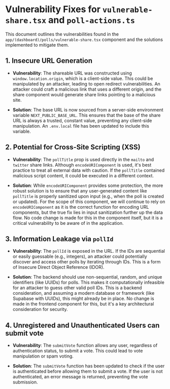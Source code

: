 # Vulnerability Fixes for `vulnerable-share.tsx` and `poll-actions.ts`

This document outlines the vulnerabilities found in the `app/(dashboard)/polls/vulnerable-share.tsx` component and the solutions implemented to mitigate them.

## 1. Insecure URL Generation

- **Vulnerability**: The shareable URL was constructed using `window.location.origin`, which is a client-side value. This could be manipulated by an attacker, leading to open redirect vulnerabilities. An attacker could craft a malicious link that uses a different origin, and the share component would generate share links pointing to a malicious site.

- **Solution**: The base URL is now sourced from a server-side environment variable `NEXT_PUBLIC_BASE_URL`. This ensures that the base of the share URL is always a trusted, constant value, preventing any client-side manipulation. An `.env.local` file has been updated to include this variable.

## 2. Potential for Cross-Site Scripting (XSS)

- **Vulnerability**: The `pollTitle` prop is used directly in the `mailto` and `twitter` share links. Although `encodeURIComponent` is used, it's best practice to treat all external data with caution. If the `pollTitle` contained malicious script content, it could be executed in a different context.

- **Solution**: While `encodeURIComponent` provides some protection, the more robust solution is to ensure that any user-generated content like `pollTitle` is properly sanitized upon input (e.g., when the poll is created or updated). For the scope of this component, we will continue to rely on `encodeURIComponent` as it is the correct function for encoding URL components, but the true fix lies in input sanitization further up the data flow. No code change is made for this in the component itself, but it is a critical vulnerability to be aware of in the application.

## 3. Information Leakage via `pollId`

- **Vulnerability**: The `pollId` is exposed in the URL. If the IDs are sequential or easily guessable (e.g., integers), an attacker could potentially discover and access other polls by iterating through IDs. This is a form of Insecure Direct Object Reference (IDOR).

- **Solution**: The backend should use non-sequential, random, and unique identifiers (like UUIDs) for polls. This makes it computationally infeasible for an attacker to guess other valid poll IDs. This is a backend consideration, and assuming a modern database or framework (like Supabase with UUIDs), this might already be in place. No change is made in the frontend component for this, but it's a key architectural consideration for security.

## 4. Unregistered and Unauthenticated Users can submit vote

- **Vulnerability**: The `submitVote` function allows any user, regardless of authentication status, to submit a vote. This could lead to vote manipulation or spam voting.

- **Solution**: The `submitVote` function has been updated to check if the user is authenticated before allowing them to submit a vote. If the user is not authenticated, an error message is returned, preventing the vote submission.
